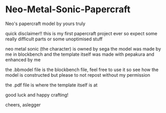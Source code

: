 # Neo-Metal-Sonic-Papercraft
Neo's papercraft model by yours truly

quick disclaimer!!
this is my first papercraft project ever so expect some really difficult parts or some unoptimised stuff

neo metal sonic (the character) is owned by sega
the model was made by me in blockbench and the template itself was made with pepakura and enhanced by me

the .bbmodel file is the blockbench file, feel free to use it so see how the model is constructed but please to not repost without my permission

the .pdf file is where the template itself is at

good luck and happy crafting! 


cheers,
aslegger
